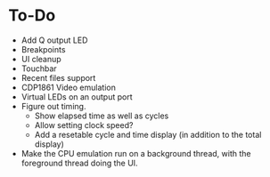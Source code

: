 #  To-Do


 * Add Q output LED
 * Breakpoints
 * UI cleanup
* Touchbar
* Recent files support
* CDP1861 Video emulation
* Virtual LEDs on an output port
* Figure out timing.
	- Show elapsed time as well as cycles
	- Allow setting clock speed?
	- Add a resetable cycle and time display (in addition to the total display)
* Make the CPU emulation run on a background thread, with the foreground thread doing the UI.
	
